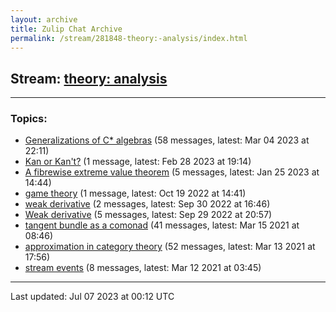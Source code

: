 ```yaml
---
layout: archive
title: Zulip Chat Archive
permalink: /stream/281848-theory:-analysis/index.html
---
```


## Stream: [theory: analysis](https://mattecapu.github.io/ct-zulip-archive/stream/281848-theory:-analysis/index.html)
---

### Topics:

* [Generalizations of C* algebras](topic/topic_Generalizations.20of.20C*.20algebras.html) (58 messages, latest: Mar 04 2023 at 22:11)
* [Kan or Kan't?](topic/topic_Kan.20or.20Kan't.3F.html) (1 message, latest: Feb 28 2023 at 19:14)
* [A fibrewise extreme value theorem](topic/topic_A.20fibrewise.20extreme.20value.20theorem.html) (5 messages, latest: Jan 25 2023 at 14:44)
* [game theory](topic/topic_game.20theory.html) (1 message, latest: Oct 19 2022 at 14:41)
* [weak derivative](topic/topic_weak.20derivative.html) (2 messages, latest: Sep 30 2022 at 16:46)
* [Weak derivative](topic/topic_Weak.20derivative.html) (5 messages, latest: Sep 29 2022 at 20:57)
* [tangent bundle as a comonad](topic/topic_tangent.20bundle.20as.20a.20comonad.html) (41 messages, latest: Mar 15 2021 at 08:46)
* [approximation in category theory](topic/topic_approximation.20in.20category.20theory.html) (52 messages, latest: Mar 13 2021 at 17:56)
* [stream events](topic/topic_stream.20events.html) (8 messages, latest: Mar 12 2021 at 03:45)

<hr><p>Last updated: Jul 07 2023 at 00:12 UTC</p>